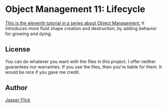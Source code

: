 # Object Management 11: Lifecycle

[This is the eleventh tutorial in a series about Object Management.](https://catlikecoding.com/unity/tutorials/object-management/satellites/) It introduces more fluid shape creation and destruction, by adding behavior for growing and dying.

## License

You can do whatever you want with the files in this project. I offer neither guarantees nor warranties. If you use the files, then you're liable for them. It would be nice if you gave me credit.

## Author

[Jasper Flick](https://catlikecoding.com/jasper-flick/)